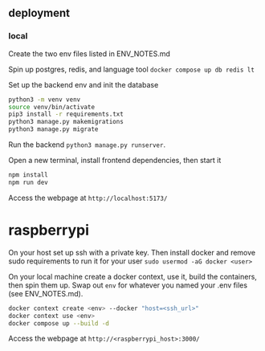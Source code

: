 
## deployment

### local

Create the two env files listed in ENV_NOTES.md

Spin up postgres, redis, and language tool `docker compose up db redis lt`

Set up the backend env and init the database
```sh
python3 -m venv venv
source venv/bin/activate
pip3 install -r requirements.txt
python3 manage.py makemigrations
python3 manage.py migrate
```

Run the backend `python3 manage.py runserver`. 

Open a new terminal, install frontend dependencies, then start it
```sh
npm install
npm run dev
```

Access the webpage at `http://localhost:5173/`

# raspberrypi

On your host set up ssh with a private key. Then install docker and
remove sudo requirements to run it for your user `sudo usermod -aG docker <user>`

On your local machine create a docker context, use it, build the containers,
then spin them up. Swap out `env` for whatever you named your 
.env files (see ENV_NOTES.md).
```sh
docker context create <env> --docker "host=<ssh_url>"
docker context use <env>
docker compose up --build -d
```

Access the webpage at `http://<raspberrypi_host>:3000/`
